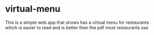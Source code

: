 # virtual-menu
This is a simple web app that shows has a virtual menu for restaurants which is easier to read and is better then the pdf most restaurants use 

